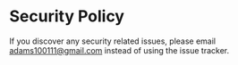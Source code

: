 # Security Policy

If you discover any security related issues, please email adams100111@gmail.com instead of using the issue tracker.
